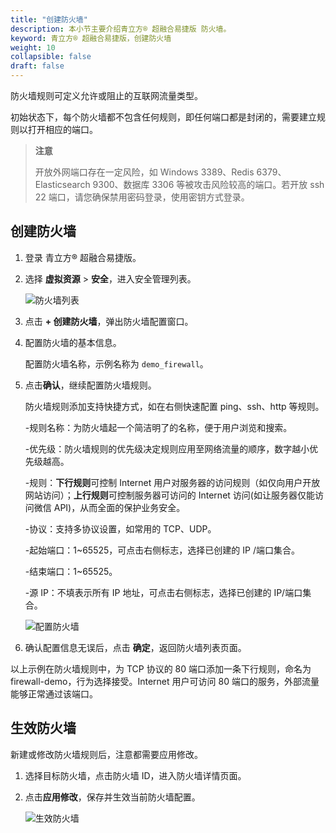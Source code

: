 ```yaml
---
title: "创建防火墙"
description: 本小节主要介绍青立方® 超融合易捷版 防火墙。 
keyword: 青立方® 超融合易捷版，创建防火墙
weight: 10
collapsible: false
draft: false
---
```



防火墙规则可定义允许或阻止的互联网流量类型。

初始状态下，每个防火墙都不包含任何规则，即任何端口都是封闭的，需要建立规则以打开相应的端口。

> **注意**
>
> 开放外网端口存在一定风险，如 Windows 3389、Redis 6379、Elasticsearch 9300、数据库 3306 等被攻击风险较高的端口。若开放 ssh 22 端口，请您确保禁用密码登录，使用密钥方式登录。

## 创建防火墙

1. 登录 青立方® 超融合易捷版。
2. 选择 **虚拟资源** > **安全**，进入安全管理列表。

   ![防火墙列表](../../../_images/firewall_list.png)

3. 点击 **+ 创建防火墙**，弹出防火墙配置窗口。
4. 配置防火墙的基本信息。

   配置防火墙名称，示例名称为 `demo_firewall`。

5. 点击**确认**，继续配置防火墙规则。

   防火墙规则添加支持快捷方式，如在右侧快速配置 ping、ssh、http 等规则。

    -规则名称：为防火墙起一个简洁明了的名称，便于用户浏览和搜索。
    
    -优先级：防火墙规则的优先级决定规则应用至网络流量的顺序，数字越小优先级越高。
    
    -规则：**下行规则**可控制 Internet 用户对服务器的访问规则（如仅向用户开放网站访问）；**上行规则**可控制服务器可访问的 Internet 访问(如让服务器仅能访问微信 API)，从而全面的保护业务安全。
    
    -协议：支持多协议设置，如常用的 TCP、UDP。
    
    -起始端口：1~65525，可点击右侧标志，选择已创建的 IP /端口集合。
    
    -结束端口：1~65525。
    
    -源 IP：不填表示所有 IP 地址，可点击右侧标志，选择已创建的 IP/端口集合。

   ![配置防火墙](../../../_images/config_firewall.png)

6. 确认配置信息无误后，点击 **确定**，返回防火墙列表页面。

以上示例在防火墙规则中，为 TCP 协议的 80 端口添加一条下行规则，命名为 firewall-demo，行为选择接受。Internet 用户可访问 80 端口的服务，外部流量能够正常通过该端口。

## 生效防火墙

新建或修改防火墙规则后，注意都需要应用修改。

1. 选择目标防火墙，点击防火墙 ID，进入防火墙详情页面。
2. 点击**应用修改**，保存并生效当前防火墙配置。

   ![生效防火墙](../../../_images/enable_firewall.png)
